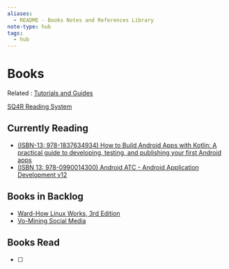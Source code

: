 ```yaml
---
aliases:
  - README - Books Notes and References Library
note-type: hub
tags:
  - hub
---
```


# Books

Related : [Tutorials and Guides](../tutorials-guides-and-courses/README.md)

[SQ4R Reading System](https://www.usu.edu/academic-support/files/SQ4R_Reading_System.pdf)

## Currently Reading

- [(ISBN-13: 978-1837634934) How to Build Android Apps with Kotlin: A practical guide to developing, testing, and publishing your first Android apps](How%20to%20Build%20Android%20Apps%20with%20Kotlin%20Note%20Hub.md)
- [(ISBN 13: 978-0990014300) Android ATC - Android Application Development v12](../tutorials-guides-and-courses/Android%20ATC%20-%20Android%20Application%20Development%20v12/Android%20ATC%20-%20Android%20Application%20Development%20v12.md)

## Books in Backlog

- [Ward-How Linux Works, 3rd Edition](kindle-highlights/Ward-How%20Linux%20Works,%203rd%20Edition.md)
- [Vo-Mining Social Media](kindle-highlights/Vo-Mining%20Social%20Media.md)

## Books Read

- [ ] 
